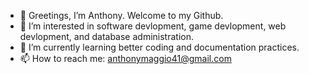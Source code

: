 - 👋 Greetings, I’m Anthony. Welcome to my Github. 
- 👀 I’m interested in software devlopment, game devlopment, web devlopment, and database administration. 
- 🌱 I’m currently learning better coding and documentation practices.
- 📫 How to reach me: anthonymaggio41@gmail.com

<!---
AnthonyMaggio41/AnthonyMaggio41 is a ✨ special ✨ repository because its `README.md` (this file) appears on your GitHub profile.
You can click the Preview link to take a look at your changes.
--->
